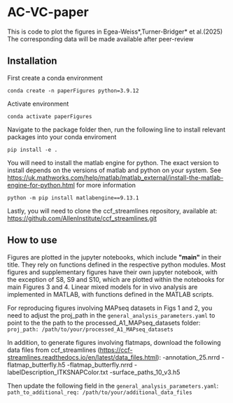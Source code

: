 # AC-VC-paper
This is code to plot the figures in Egea-Weiss*,Turner-Bridger* et al.(2025)  
The corresponding data will be made available after peer-review

## Installation
First create a conda environment

`conda create -n paperFigures python=3.9.12`

Activate environment  

`conda activate paperFigures` 

Navigate to the package folder then, run the following line to install relevant packages into your conda enviroment

`pip install -e .`

You will need to install the matlab engine for python. The exact version to install depends on the versions of matlab and python on your system. See https://uk.mathworks.com/help/matlab/matlab_external/install-the-matlab-engine-for-python.html for more information  

`python -m pip install matlabengine==9.13.1`

Lastly, you will need to clone the ccf_streamlines repository, available at: https://github.com/AllenInstitute/ccf_streamlines.git  

## How to use
Figures are plotted in the jupyter notebooks, which include **"main"** in their title. They rely on functions defined in the respective python modules. Most figures and supplementary figures have their own jupyter notebook, with the exception of S8, S9 and S10, which are plotted within the notebooks for main Figures 3 and 4.
Linear mixed models for in vivo analysis are implemented in MATLAB, with functions defined in the MATLAB scripts. 

For reproducing figures involving MAPseq datasets in Figs 1 and 2, you need to adjust the proj_path in the `general_analysis_parameters.yaml` to point to the the path to the processed_A1_MAPseq_datasets folder:
`proj_path: /path/to/your/processed_A1_MAPseq_datasets`

In addition, to generate figures involving flatmaps, download the following data files from ccf_streamlines (https://ccf-streamlines.readthedocs.io/en/latest/data_files.html):
-annotation_25.nrrd
-flatmap_butterfly.h5
-flatmap_butterfly.nrrd
-labelDescription_ITKSNAPColor.txt
-surface_paths_10_v3.h5

Then update the following field in the `general_analysis_parameters.yaml`:
`path_to_additional_req: /path/to/your/additional_data_files`

